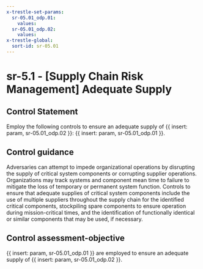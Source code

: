 ```yaml
---
x-trestle-set-params:
  sr-05.01_odp.01:
    values:
  sr-05.01_odp.02:
    values:
x-trestle-global:
  sort-id: sr-05.01
---
```


# sr-5.1 - \[Supply Chain Risk Management\] Adequate Supply

## Control Statement

Employ the following controls to ensure an adequate supply of {{ insert: param, sr-05.01_odp.02 }}: {{ insert: param, sr-05.01_odp.01 }}.

## Control guidance

Adversaries can attempt to impede organizational operations by disrupting the supply of critical system components or corrupting supplier operations. Organizations may track systems and component mean time to failure to mitigate the loss of temporary or permanent system function. Controls to ensure that adequate supplies of critical system components include the use of multiple suppliers throughout the supply chain for the identified critical components, stockpiling spare components to ensure operation during mission-critical times, and the identification of functionally identical or similar components that may be used, if necessary.

## Control assessment-objective

{{ insert: param, sr-05.01_odp.01 }} are employed to ensure an adequate supply of {{ insert: param, sr-05.01_odp.02 }}.
